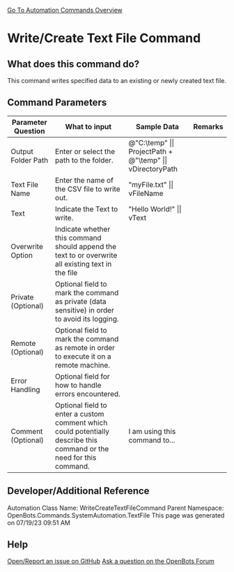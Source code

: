 <!--TITLE: Write/Create Text File Command -->
<!-- SUBTITLE: a command in the System Automation Commands\Text File group. -->
[Go To Automation Commands Overview](/automation-commands)


# Write/Create Text File Command


## What does this command do?
This command writes specified data to an existing or newly created text file.


## Command Parameters
| Parameter Question   	| What to input  	|  Sample Data 	| Remarks  	|
| ---                    | ---               | ---           | ---       |
|Output Folder Path|Enter or select the path to the folder.|@"C:\temp" \|\| ProjectPath + @"\temp" \|\| vDirectoryPath||
|Text File Name|Enter the name of the CSV file to write out.|"myFile.txt" \|\| vFileName||
|Text|Indicate the Text to write.|"Hello World!" \|\| vText||
|Overwrite Option|Indicate whether this command should append the text to or overwrite all existing text in the file|||
|Private (Optional)|Optional field to mark the command as private (data sensitive) in order to avoid its logging.|||
|Remote (Optional)|Optional field to mark the command as remote in order to execute it on a remote machine.|||
|Error Handling|Optional field for how to handle errors encountered.|||
|Comment (Optional)|Optional field to enter a custom comment which could potentially describe this command or the need for this command.|I am using this command to...||


## Developer/Additional Reference
Automation Class Name: WriteCreateTextFileCommand
Parent Namespace: OpenBots.Commands.SystemAutomation.TextFile
This page was generated on 07/19/23 09:51 AM


## Help
[Open/Report an issue on GitHub](https://github.com/OpenBotsAI/OpenBots.Studio/issues/new)
[Ask a question on the OpenBots Forum](https://openbots.ai/forums/)
